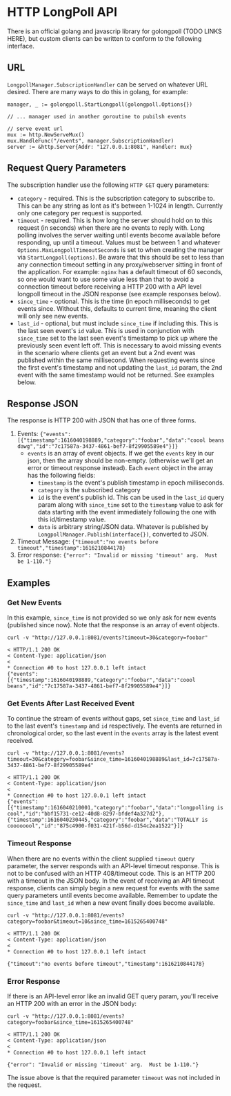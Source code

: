 # HTTP LongPoll API
There is an official golang and javascrip library for golongpoll (TODO LINKS HERE), but custom clients can be written to conform to the following interface.

## URL
`LongpollManager.SubscriptionHandler` can be served on whatever URL desired.  There are many ways to do this in golang, for example:

```
manager, _ := golongpoll.StartLongpoll(golongpoll.Options{})

// ... manager used in another goroutine to pubilsh events

// serve event url
mux := http.NewServeMux()
mux.HandleFunc("/events", manager.SubscriptionHandler)
server := &http.Server{Addr: "127.0.0.1:8081", Handler: mux}
```

## Request Query Parameters
The subscription handler use the following `HTTP GET` query parameters:

* `category` - required.  This is the subscription category to subscribe to.  This can be any string as lont as it's between 1-1024 in length. Currently only one category per request is supported.
* `timeout` - required.  This is how long the server should hold on to this request (in seconds) when there are no events to reply with.  Long polling involves the server waiting until events become available before responding, up until a timeout.  Values must be between 1 and whatever `Options.MaxLongpollTimeoutSeconds` is set to when creating the manager via `StartLongpoll(options)`.  Be aware that this should be set to less than any connection timeout setting in any proxy/webserver sitting in front of the application.  For example: `nginx` has a default timeout of 60 seconds, so one would want to use some value less than that to avoid a connection timeout before receiving a HTTP 200 with a API level longpoll timeout in the JSON response (see example responses below).
* `since_time` - optional. This is the time (in epoch milliseconds) to get events since.  Without this, defaults to current time, meaning the client will only see new events.
* `last_id` - optional, but must include `since_time` if including this.  This is the last seen event's `id` value.  This is used in conjunction with `since_time` set to the last seen event's timestamp to pick up where the previously seen event left off.  This is necessary to avoid missing events in the scenario where clients get an event but a 2nd event was published within the same millisecond. When requesting events since the first event's timestamp and not updating the `last_id` param, the 2nd event with the same timestamp would not be returned. See examples below.

## Response JSON
The response is HTTP 200 with JSON that has one of three forms.

1. Events: `{"events":[{"timestamp":1616040198889,"category":"foobar","data":"coool beans dawg","id":"7c17587a-3437-4861-bef7-8f29905589e4"}]}`
    * `events` is an array of event objects.  If we get the `events` key in our json, then the array should be non-empty. (otherwise we'll get an error or timeout response instead). Each `event` object in the array has the following fields:
      * `timestamp` is the event's publish timestamp in epoch milliseconds.
      * `category` is the subscribed category
      * `id` is the event's publish id.  This can be used in the `last_id` query param along with `since_time` set to the `timestamp` value to ask for data starting with the event immediately following the one with this id/timestamp value.
      * `data` is arbitrary string/JSON data.  Whatever is published by `LongpollManager.Publish(interface{})`, converted to JSON.
2. Timeout Message: `{"timeout":"no events before timeout","timestamp":1616210844178}`
3. Error response: `{"error": "Invalid or missing 'timeout' arg.  Must be 1-110."}`

## Examples

### Get New Events
In this example, `since_time` is not provided so we only ask for new events (published since now).  Note that the response is an array of event objects.
```
curl -v "http://127.0.0.1:8081/events?timeout=30&category=foobar"

< HTTP/1.1 200 OK
< Content-Type: application/json
<
* Connection #0 to host 127.0.0.1 left intact
{"events":[{"timestamp":1616040198889,"category":"foobar","data":"coool beans","id":"7c17587a-3437-4861-bef7-8f29905589e4"}]}
```

### Get Events After Last Received Event
To continue the stream of events without gaps, set `since_time` and `last_id` to the last event's `timestamp` and `id` respectively.  The events are returned in chronological order, so the last event in the `events` array is the latest event received.

```
curl -v "http://127.0.0.1:8081/events?timeout=30&category=foobar&since_time=1616040198889&last_id=7c17587a-3437-4861-bef7-8f29905589e4"

< HTTP/1.1 200 OK
< Content-Type: application/json
<
* Connection #0 to host 127.0.0.1 left intact
{"events":[{"timestamp":1616040210001,"category":"foobar","data":"longpolling is cool","id":"bbf15731-ce12-40d8-8297-bfdef4a327d2"}, {"timestamp":1616040230445,"category":"foobar","data":"TOTALLY is coooooool","id":"875c4900-f031-421f-b56d-d154c2ea1522"}]}
```

### Timeout Response
When there are no events within the client supplied `timeout` query parameter, the server responds with an API-level timeout response.  This is not to be confused with an HTTP 408/timeout code.  This is an HTTP 200 with a timeout in the JSON body.  In the event of receiving an API timeout response, clients can simply begin a new request for events with the same query parameters until events become available.  Remember to update the `since_time` and `last_id` when a new event finally does become available.

```
curl -v "http://127.0.0.1:8081/events?category=foobar&timeout=10&since_time=1615265400748"

< HTTP/1.1 200 OK
< Content-Type: application/json
<
* Connection #0 to host 127.0.0.1 left intact

{"timeout":"no events before timeout","timestamp":1616210844178}
```

### Error Response
If there is an API-level error like an invalid GET query param, you'll receive an HTTP 200 with an error in the JSON body:

```
curl -v "http://127.0.0.1:8081/events?category=foobar&since_time=1615265400748"

< HTTP/1.1 200 OK
< Content-Type: application/json
<
* Connection #0 to host 127.0.0.1 left intact

{"error": "Invalid or missing 'timeout' arg.  Must be 1-110."}
```
The issue above is that the required parameter `timeout` was not included in the request.
